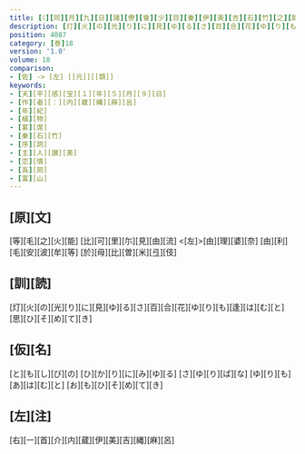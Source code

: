 ```yaml
---
title: [（][同][月][九][日][諸][僚][會][少][目][秦][伊][美][吉][石][竹][之][舘][飲][宴] [於][時][主][人][造][白][合][花][縵][三][枚][疊][置][豆][器][捧][贈][賓][客] [各][賦][此][縵][作][三][首][）]
description: [灯][火][の][光][り][に][見][ゆ][る][さ][百][合][花][ゆ][り][も][逢][は][む][と][思][ひ][そ][め][て][き]
position: 4087
category: [巻]18
version: '1.0'
volume: 18
comparison:
- [佐] -> [左] [[元]][[類]]
keywords:
- [天][平][感][宝][１][年][５][月][９][日]
- [作][者][：][内][蔵][縄][麻][呂]
- [年][紀]
- [植][物]
- [宴][席]
- [秦][石][竹]
- [序][詞]
- [主][人][讃][美]
- [恋][情]
- [高][岡]
- [富][山]
---
```


## [原][文]

[等][毛][之][火][能] [比][可][里][尓][見][由][流] <[左]>[由][理][婆][奈] [由][利][毛][安][波][牟][等] [於][母][比][曽][米][弖][伎]

## [訓][読]

[灯][火][の][光][り][に][見][ゆ][る][さ][百][合][花][ゆ][り][も][逢][は][む][と][思][ひ][そ][め][て][き]

## [仮][名]

[と][も][し][び][の] [ひ][か][り][に][み][ゆ][る] [さ][ゆ][り][ば][な] [ゆ][り][も][あ][は][む][と] [お][も][ひ][そ][め][て][き]

## [左][注]

[右][一][首][介][内][蔵][伊][美][吉][縄][麻][呂]
